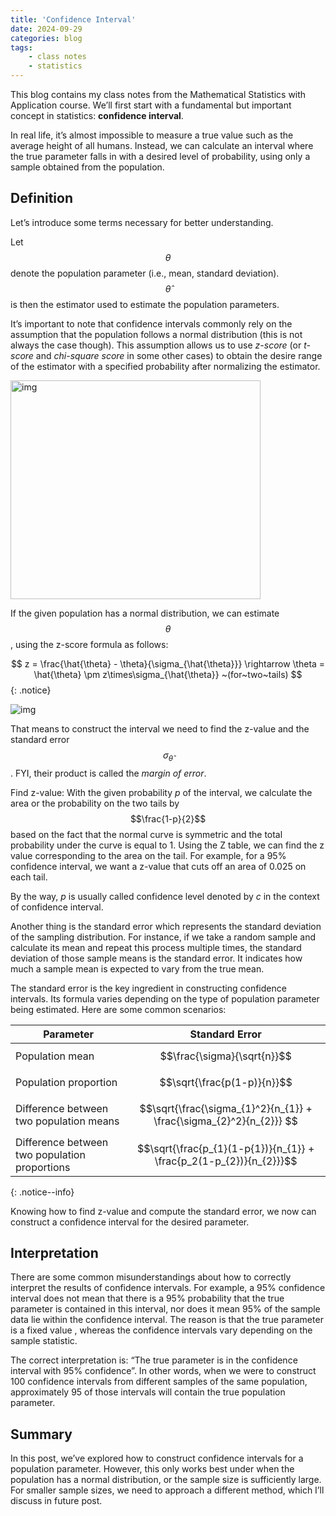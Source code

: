 ```yaml
---
title: 'Confidence Interval'
date: 2024-09-29
categories: blog
tags:
    - class notes
    - statistics
---
```


This blog contains my class notes from the Mathematical Statistics with Application course. We’ll first start with a fundamental but important concept in statistics: **confidence interval**.

In real life, it’s almost impossible to measure a true value such as the average height of all humans. Instead, we can calculate an interval where the true parameter falls in with a desired level of probability, using only a sample obtained from the population.

## Definition
Let’s introduce some terms necessary for better understanding. 

Let $$\theta$$ denote the population parameter (i.e., mean, standard deviation). $$\hat{\theta}$$ is then the estimator used to estimate the population parameters.

It’s important to note that confidence intervals commonly rely on the assumption that the population follows a normal distribution (this is not always the case though). This assumption allows us to use *z-score* (or *t-score* and *chi-square score* in some other cases) to obtain the desire range of the estimator with a specified probability after normalizing the estimator.

<div class="container">
  <img src="https://github.com/nhh979/personal_website/assets/images/classnote_photos/CI-photo1.png" alt="img" width="400" height="350">
</div>


If the given population has a normal distribution, we can estimate $$\theta$$, using the z-score formula as follows:

$$ z = \frac{\hat{\theta} - \theta}{\sigma_{\hat{\theta}}} \rightarrow \theta = \hat{\theta} \pm z\times\sigma_{\hat{\theta}} ~(for~two~tails) $${: .notice}

![img]("/blog/assets/images/classnote_photos/CI-photo2.png")

That means to construct the interval we need to find the z-value and the standard error $$\sigma_{\hat{\theta}}$$. FYI, their product is called the *margin of error*.

Find z-value: With the given probability *p* of the interval, we calculate the area or the probability on the two tails by $$\frac{1-p}{2}$$ based on the fact that the normal curve is symmetric and the total probability under the curve is equal to 1. Using the Z table, we can find the z value corresponding to the area on the tail. For example, for a 95% confidence interval, we want a z-value that cuts off an area of 0.025 on each tail.

By the way, *p* is usually called confidence level denoted by *c* in the context of confidence interval.

Another thing is the standard error which represents the standard deviation of the sampling distribution. For instance, if we take a random sample and calculate its mean and repeat this process multiple times, the standard deviation of those sample means is the standard error. It indicates how much a sample mean is expected to vary from the true mean.

The standard error is the key ingredient in constructing confidence intervals. Its formula varies depending on the type of population parameter being estimated. Here are some common scenarios: 

|Parameter|Standard Error|
|-----|-----|
|Population mean| $$\frac{\sigma}{\sqrt{n}}$$ |
|Population proportion| $$\sqrt{\frac{p(1-p)}{n}}$$ |
|Difference between two population means| $$\sqrt{\frac{\sigma_{1}^2}{n_{1}} + \frac{\sigma_{2}^2}{n_{2}}} $$ |
|Difference between two population proportions| $$\sqrt{\frac{p_{1}(1-p{1})}{n_{1}} + \frac{p_2(1-p_{2})}{n_{2}}}$$ |
{: .notice--info}

Knowing how to find z-value and compute the standard error, we now can construct a confidence interval for the desired parameter.

## Interpretation
There are some common misunderstandings about how to correctly interpret the results of confidence intervals. For example, a 95% confidence interval does not mean that there is a 95% probability that the true parameter is contained in this interval, nor does it mean 95% of the sample data lie within the confidence interval. The reason is that the true parameter is a fixed value , whereas the confidence intervals vary depending on the sample statistic. 

The correct interpretation is: “The true parameter is in the confidence interval with 95% confidence”. In other words, when we were to construct 100 confidence intervals from different samples of the same population, approximately 95 of those intervals will contain the true population parameter.

## Summary
In this post, we’ve explored how to construct confidence intervals for a population parameter. However, this only works best under when the population has a normal distribution, or the sample size is sufficiently large. For smaller sample sizes, we need to approach a different method, which I’ll discuss in future post.
